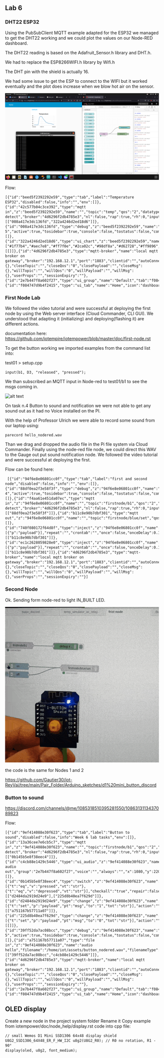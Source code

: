 ## Lab 6

### DHT22 ESP32

Using the PubSubClient MQTT example adapted for the ESP32 we managed to get the DHT22 working and we could plot the values on our Node-RED dashboard.

The DHT22 reading is based on the Adafruit_Sensor.h library and DHT.h.

We had to replace the ESP8266WIFI.h library by Wifi.h

The DHT pin with the shield is actually 16.

We had some issue to get the ESP to connect to the WIFI but it worked eventually and the plot does increase when we blow hot air on the sensor.

![alt text](../..//Pictures/Week_6/dht22-esp32.png)

Flow:

```
[{"id":"beed5f2392292e59","type":"tab","label":"Temperature ESP32","disabled":false,"info":"","env":[]},{"id":"42c577b04c3ce392","type":"mqtt in","z":"beed5f2392292e59","name":"","topic":"temp","qos":"2","datatype":"auto-detect","broker":"4d6296f2db4785e3","nl":false,"rap":true,"rh":0,"inputs":0,"x":250,"y":320,"wires":[["008a417e3dc136fd","322a4246d2ed18d6"]]},{"id":"008a417e3dc136fd","type":"debug","z":"beed5f2392292e59","name":"debug 5","active":true,"tosidebar":true,"console":false,"tostatus":false,"complete":"false","statusVal":"","statusType":"auto","x":480,"y":320,"wires":[]},{"id":"322a4246d2ed18d6","type":"ui_chart","z":"beed5f2392292e59","name":"","group":"2e7b447f8a602f27","order":0,"width":0,"height":0,"label":"Temperature","chartType":"line","legend":"false","xformat":"HH:mm:ss","interpolate":"linear","nodata":"","dot":false,"ymin":"","ymax":"","removeOlder":1,"removeOlderPoints":"","removeOlderUnit":"3600","cutout":0,"useOneColor":false,"useUTC":false,"colors":["#1f77b4","#aec7e8","#ff7f0e","#2ca02c","#98df8a","#d62728","#ff9896","#9467bd","#c5b0d5"],"outputs":1,"useDifferentColor":false,"className":"","x":510,"y":240,"wires":[[]]},{"id":"4d6296f2db4785e3","type":"mqtt-broker","name":"local mqtt broker on gateway","broker":"192.168.12.1","port":"1883","clientid":"","autoConnect":true,"usetls":false,"protocolVersion":"4","keepalive":"60","cleansession":true,"birthTopic":"","birthQos":"0","birthPayload":"","birthMsg":{},"closeTopic":"","closeQos":"0","closePayload":"","closeMsg":{},"willTopic":"","willQos":"0","willPayload":"","willMsg":{},"userProps":"","sessionExpiry":""},{"id":"2e7b447f8a602f27","type":"ui_group","name":"Default","tab":"f084747d9b4f2415","order":1,"disp":true,"width":"6","collapse":false,"className":""},{"id":"f084747d9b4f2415","type":"ui_tab","name":"Home","icon":"dashboard","disabled":false,"hidden":false}]

```

### First Node Lab

We followed the video tutorial and were successful at deploying the first node by using the Web server interface (Cloud Commander, CLI GUI). We understood that adapting it (initializing) and deploying(flashing it) are different actions. 

documentation here: https://github.com/iotempire/iotempower/blob/master/doc/first-node.rst

To get the button working we imported examples from the command list into:

test01 > setup.cpp

    input(b1, D3, "released", "pressed");

We than subscribed an MQTT input in Node-red to test01/b1 to see the msgs coming in. 

![alt text](../..//Pictures/Week_6/depressed_button.gif)

On task n.4 Button to sound and notification we were not able to get any sound out as it had no Voice installed on the PI. 

With the help of Professor Ulrich we were able to record some sound from our laptop using: 

    parecord hello_nodered.wav

Than we drag and dropped the audio file in the Pi file system via Cloud Commander. Finally using the node-red file node, we could direct this WAV to the Gauge out put sound notification node. 
We followed the video tutorial and were successful at deploying the first.


Flow can be found here:

     [{"id":"94f6e8e06801cc0f","type":"tab","label":"first and second node","disabled":false,"info":"","env":[]},{"id":"88df0ea2f3e58f3f","type":"debug","z":"94f6e8e06801cc0f","name":"debug 4","active":true,"tosidebar":true,"console":false,"tostatus":false,"complete":"false","statusVal":"","statusType":"auto","x":460,"y":140,"wires":[]},{"id":"f4aa61e451da07ec","type":"mqtt in","z":"94f6e8e06801cc0f","name":"","topic":"firstnode/b1","qos":"2","datatype":"auto-detect","broker":"4d6296f2db4785e3","nl":false,"rap":true,"rh":0,"inputs":0,"x":230,"y":140,"wires":[["88df0ea2f3e58f3f"]]},{"id":"b11c8e90b7dbf301","type":"mqtt out","z":"94f6e8e06801cc0f","name":"","topic":"firstnode/blue/set","qos":"","retain":"","respTopic":"","contentType":"","userProps":"","correl":"","expiry":"","broker":"4d6296f2db4785e3","x":530,"y":240,"wires":[]},{"id":"740f080172f64d8f","type":"inject","z":"94f6e8e06801cc0f","name":"","props":[{"p":"payload"}],"repeat":"","crontab":"","once":false,"onceDelay":0.1,"topic":"","payload":"on","payloadType":"str","x":230,"y":240,"wires":[["b11c8e90b7dbf301"]]},{"id":"ec1c2628059828e0","type":"inject","z":"94f6e8e06801cc0f","name":"","props":[{"p":"payload"}],"repeat":"","crontab":"","once":false,"onceDelay":0.1,"topic":"","payload":"off","payloadType":"str","x":230,"y":280,"wires":[["b11c8e90b7dbf301"]]},{"id":"4d6296f2db4785e3","type":"mqtt-broker","name":"local mqtt broker on gateway","broker":"192.168.12.1","port":"1883","clientid":"","autoConnect":true,"usetls":false,"protocolVersion":"4","keepalive":"60","cleansession":true,"birthTopic":"","birthQos":"0","birthPayload":"","birthMsg":{},"closeTopic":"","closeQos":"0","closePayload":"","closeMsg":{},"willTopic":"","willQos":"0","willPayload":"","willMsg":{},"userProps":"","sessionExpiry":""}]   

### Second Node

Ok. Sending form node-red to light IN_BUILT LED.

![alt text](../../Pictures/Week_6/gif_node_2.gif)

the code is the same for Nodes 1 and 2

https://github.com/Gautier30/iot-ReyVai/tree/main/Pair_Folder/Arduino_sketches/d1%20mini_button_discord



### Button to sound

https://discord.com/channels/@me/1085318510395281550/1086313113437089823

Flow:

    [{"id":"9ef414088e30f623","type":"tab","label":"Button to sound","disabled":false,"info":"Week 6 lab tasks","env":[]},{"id":"13a36cee7e6cb5c7","type":"mqtt in","z":"9ef414088e30f623","name":"","topic":"firstnode/b1","qos":"2","datatype":"auto-detect","broker":"4d6296f2db4785e3","nl":false,"rap":true,"rh":0,"inputs":0,"x":210,"y":240,"wires":[["0b145b5e8f38eec4"]]},{"id":"c4cb88e1429c5446","type":"ui_audio","z":"9ef414088e30f623","name":"button audio out","group":"2e7b447f8a602f27","voice":"","always":"","x":1080,"y":220,"wires":[]},{"id":"0b145b5e8f38eec4","type":"switch","z":"9ef414088e30f623","name":"","property":"payload","propertyType":"msg","rules":[{"t":"eq","v":"pressed","vt":"str"},{"t":"eq","v":"depressed","vt":"str"}],"checkall":"true","repair":false,"outputs":2,"x":430,"y":240,"wires":[["d2484da2919d24e9"],["225d8b40ea7f629d"]]},{"id":"d2484da2919d24e9","type":"change","z":"9ef414088e30f623","name":"one","rules":[{"t":"set","p":"payload","pt":"msg","to":"1","tot":"str"}],"action":"","property":"","from":"","to":"","reg":false,"x":610,"y":240,"wires":[["a751167b57711a07"]]},{"id":"225d8b40ea7f629d","type":"change","z":"9ef414088e30f623","name":"zero","rules":[{"t":"set","p":"payload","pt":"msg","to":"0","tot":"str"}],"action":"","property":"","from":"","to":"","reg":false,"x":610,"y":300,"wires":[[]]},{"id":"39ff52da7ac08bcc","type":"debug","z":"9ef414088e30f623","name":"debug 5","active":true,"tosidebar":true,"console":false,"tostatus":false,"complete":"false","statusVal":"","statusType":"auto","x":1060,"y":300,"wires":[]},{"id":"a751167b57711a07","type":"file in","z":"9ef414088e30f623","name":"audio hello","filename":"/home/iot/assets/button_nodered.wav","filenameType":"str","format":"","chunk":false,"sendError":false,"encoding":"none","allProps":false,"x":850,"y":240,"wires":[["39ff52da7ac08bcc","c4cb88e1429c5446"]]},{"id":"4d6296f2db4785e3","type":"mqtt-broker","name":"local mqtt broker on gateway","broker":"192.168.12.1","port":"1883","clientid":"","autoConnect":true,"usetls":false,"protocolVersion":"4","keepalive":"60","cleansession":true,"birthTopic":"","birthQos":"0","birthPayload":"","birthMsg":{},"closeTopic":"","closeQos":"0","closePayload":"","closeMsg":{},"willTopic":"","willQos":"0","willPayload":"","willMsg":{},"userProps":"","sessionExpiry":""},{"id":"2e7b447f8a602f27","type":"ui_group","name":"Default","tab":"f084747d9b4f2415","order":1,"disp":true,"width":"6","collapse":false,"className":""},{"id":"f084747d9b4f2415","type":"ui_tab","name":"Home","icon":"dashboard","disabled":false,"hidden":false}]

## OLED display

Create a new node in the project system folder
Rename it
Copy example from iotempower/doc/node_help/display.rst code into cpp file: 
   
    // small Wemos D1 Mini SSD1306 64x48 display shield
    U8G2_SSD1306_64X48_ER_F_HW_I2C u8g2(U8G2_R0); // R0 no rotation, R1 - 90°
    display(oled, u8g2, font_medium);

